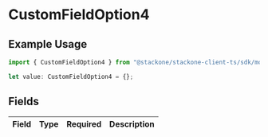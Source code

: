 # CustomFieldOption4

## Example Usage

```typescript
import { CustomFieldOption4 } from "@stackone/stackone-client-ts/sdk/models/shared";

let value: CustomFieldOption4 = {};
```

## Fields

| Field       | Type        | Required    | Description |
| ----------- | ----------- | ----------- | ----------- |